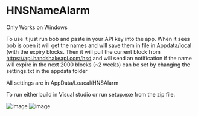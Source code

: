# HNSNameAlarm

Only Works on Windows

To use it just run bob and paste in your API key into the app. When it sees bob is open it will get the names and will save them in file in Appdata/local (with the expiry blocks.
Then it will pull the current block from https://api.handshakeapi.com/hsd and will send an notification if the name will expire in the next 2000 blocks (~2 weeks) can be set by changing the settings.txt in the appdata folder

All settings are in AppData/Loacal/HNSAlarm

To run either build in Visual studio or run setup.exe from the zip file.

![image](https://user-images.githubusercontent.com/62039630/171986180-cd942d62-81eb-48a1-9fd3-864e5a230047.png)
![image](https://user-images.githubusercontent.com/62039630/171986182-3685a11b-8f1e-4791-82b1-8a1e15391685.png)

